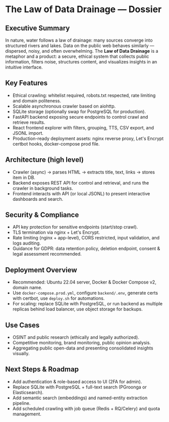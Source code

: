 # The Law of Data Drainage — Dossier

## Executive Summary
In nature, water follows a law of drainage: many sources converge into structured rivers and lakes. Data on the public web behaves similarly — dispersed, noisy, and often overwhelming. The **Law of Data Drainage** is a metaphor and a product: a secure, ethical system that collects public information, filters noise, structures content, and visualizes insights in an intuitive interface.

## Key Features
- Ethical crawling: whitelist required, robots.txt respected, rate limiting and domain politeness.
- Scalable asynchronous crawler based on aiohttp.
- SQLite storage (optionally swap for PostgreSQL for production).
- FastAPI backend exposing secure endpoints to control crawl and retrieve results.
- React frontend explorer with filters, grouping, TTS, CSV export, and JSONL import.
- Production-ready deployment assets: nginx reverse proxy, Let's Encrypt certbot hooks, docker-compose prod file.

## Architecture (high level)
- Crawler (async) → parses HTML → extracts title, text, links → stores item in DB.
- Backend exposes REST API for control and retrieval, and runs the crawler in background tasks.
- Frontend interacts with API (or local JSONL) to present interactive dashboards and search.

## Security & Compliance
- API key protection for sensitive endpoints (start/stop crawl).
- TLS termination via nginx + Let's Encrypt.
- Rate limiting (nginx + app-level), CORS restricted, input validation, and logs auditing.
- Guidance for GDPR: data retention policy, deletion endpoint, consent & legal assessment recommended.

## Deployment Overview
- Recommended: Ubuntu 22.04 server, Docker & Docker Compose v2, domain name.
- Use `docker-compose.prod.yml`, configure `backend/.env`, generate certs with certbot, use `deploy.sh` for automations.
- For scaling: replace SQLite with PostgreSQL, or run backend as multiple replicas behind load balancer, use object storage for backups.

## Use Cases
- OSINT and public research (ethically and legally authorized).
- Competitive monitoring, brand monitoring, public opinion analysis.
- Aggregating public open-data and presenting consolidated insights visually.

## Next Steps & Roadmap
- Add authentication & role-based access to UI (2FA for admin).
- Replace SQLite with PostgreSQL + full-text search (PGroonga or Elasticsearch).
- Add semantic search (embeddings) and named-entity extraction pipeline.
- Add scheduled crawling with job queue (Redis + RQ/Celery) and quota management.

